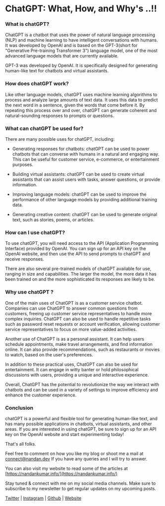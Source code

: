 # ChatGPT: What, How, and Why's ..!!

### What is chatGPT?

ChatGPT is a chatbot that uses the power of natural language processing (NLP) and machine learning to have intelligent conversations with humans. It was developed by OpenAI and is based on the GPT-3(short for "Generative Pre-training Transformer 3") language model, one of the most advanced language models that are currently available.

GPT-3 was developed by OpenAI. It is specifically designed for generating human-like text for chatbots and virtual assistants.

### How does chatGPT work?

Like other language models, chatGPT uses machine learning algorithms to process and analyze large amounts of text data. It uses this data to predict the next word in a sentence, given the words that come before it. By repeating this process over and over, chatGPT can generate coherent and natural-sounding responses to prompts or questions.

### What can chatGPT be used for?

There are many possible uses for chatGPT, including:

* Generating responses for chatbots: chatGPT can be used to power chatbots that can converse with humans in a natural and engaging way. This can be useful for customer service, e-commerce, or entertainment purposes.
    
* Building virtual assistants: chatGPT can be used to create virtual assistants that can assist users with tasks, answer questions, or provide information.
    
* Improving language models: chatGPT can be used to improve the performance of other language models by providing additional training data.
    
* Generating creative content: chatGPT can be used to generate original text, such as stories, poems, or articles.
    

### How can I use chatGPT?

To use chatGPT, you will need access to the API (Application Programming Interface) provided by OpenAI. You can sign up for an API key on the OpenAI website, and then use the API to send prompts to chatGPT and receive responses.

There are also several pre-trained models of chatGPT available for use, ranging in size and capabilities. The larger the model, the more data it has been trained on and the more sophisticated its responses are likely to be.

### Why use chatGPT ?

One of the main uses of ChatGPT is as a customer service chatbot. Companies can use ChatGPT to answer common questions from customers, freeing up customer service representatives to handle more complex inquiries. ChatGPT can also be used to handle repetitive tasks such as password reset requests or account verification, allowing customer service representatives to focus on more value-added activities.

Another use of ChatGPT is as a personal assistant. It can help users schedule appointments, make travel arrangements, and find information online. It can also provide recommendations, such as restaurants or movies to watch, based on the user's preferences.

In addition to these practical uses, ChatGPT can also be used for entertainment. It can engage in witty banter or hold philosophical discussions with users, providing a unique and interactive experience.

Overall, ChatGPT has the potential to revolutionize the way we interact with chatbots and can be used in a variety of settings to improve efficiency and enhance the customer experience.

### Conclusion

chatGPT is a powerful and flexible tool for generating human-like text, and has many possible applications in chatbots, virtual assistants, and other areas. If you are interested in using chatGPT, be sure to sign up for an API key on the OpenAI website and start experimenting today!

That's all folks.

Feel free to comment on how you like my blog or shoot me a mail at [connect@nandan.dev](http://mailto:connect@nandan.dev) If you have any queries and I will try to answer.

You can also visit my website to read some of the articles at [https://nandankumar.info/](https://nandankumar.info/)

Stay tuned & connect with me on my social media channels. Make sure to subscribe to my newsletter to get regular updates on my upcoming posts.

[Twitter](https://twitter.com/_sirius93_) | [Instagram](https://www.instagram.com/_sirius93_) | [Github](https://github.com/sirius93) | [Website](https://nandankumar.info/)